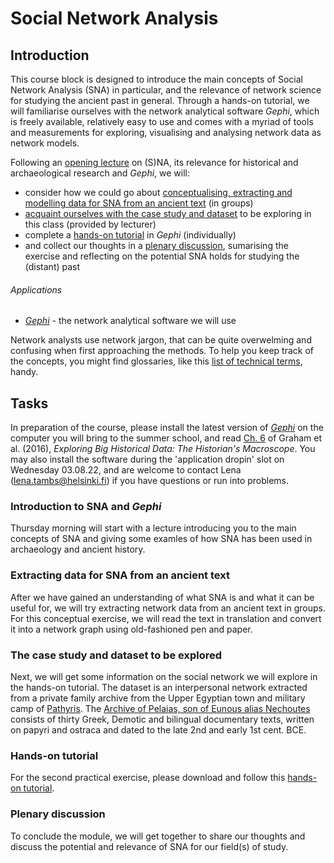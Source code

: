 # Social Network Analysis

## Introduction
This course block is designed to introduce the main concepts of Social Network Analysis (SNA) in particular, and the relevance of network science for studying the ancient past in general. Through a hands-on tutorial, we will familiarise ourselves with the network analytical software _Gephi_, which is freely available, relatively easy to use and comes with a myriad of tools and measurements for exploring, visualising and analysing network data as network models.

Following an [opening lecture](#task1) on (S)NA, its relevance for historical and archaeological research and _Gephi_, we will:
* consider how we could go about [conceptualising, extracting and modelling data for SNA from an ancient text](#task2) (in groups)
* [acquaint ourselves with the case study and dataset](#task3) to be exploring in this class (provided by lecturer)
* complete a [hands-on tutorial](#task4) in _Gephi_ (individually)
* and collect our thoughts in a [plenary discussion](#task5), sumarising the exercise and reflecting on the potential SNA holds for studying the (distant) past

###### Applications
* [_Gephi_](https://gephi.org/) - the network analytical software we will use

Network analysts use network jargon, that can be quite overwelming and confusing when first approaching the methods. To help you keep track of the concepts, you might find glossaries, like this [list of technical terms](./Tambs_na_glossary.pdf), handy.

## Tasks
In preparation of the course, please install the latest version of [_Gephi_](https://gephi.org/) on the computer you will bring to the summer school, and read [Ch. 6](./Graham_et_al_2016.pdf) of Graham et al. (2016), _Exploring Big Historical Data: The Historian's Macroscope_. You may also install the software during the 'application dropin' slot on Wednesday 03.08.22, and are welcome to contact Lena (lena.tambs@helsinki.fi) if you have questions or run into problems.

### <a id="task1">Introduction to SNA and _Gephi_</a>
Thursday morning will start with a lecture introducing you to the main concepts of SNA and giving some examles of how SNA has been used in archaeology and ancient history.

### <a id="task2">Extracting data for SNA from an ancient text</a>
After we have gained an understanding of what SNA is and what it can be useful for, we will try extracting network data from an ancient text in groups. For this conceptual exercise, we will read the text in translation and convert it into a network graph using old-fashioned pen and paper.

### <a id="task3">The case study and dataset to be explored</a>
Next, we will get some information on the social network we will explore in the hands-on tutorial. The dataset is an interpersonal network extracted from a private family archive from the Upper Egyptian town and military camp of [Pathyris](https://www.trismegistos.org/place/1628). The [Archive of Pelaias, son of Eunous alias Nechoutes](https://www.trismegistos.org/arch/detail.php?arch_id=180) consists of thirty Greek, Demotic and bilingual documentary texts, written on papyri and ostraca and dated to the late 2nd and early 1st cent. BCE.

### <a id="task4">Hands-on tutorial</a>
For the second practical exercise, please download and follow this [hands-on tutorial](./Tambs_daa_sna_tutorial.pdf).

### <a id="task5">Plenary discussion</a>
To conclude the module, we will get together to share our thoughts and discuss the potential and relevance of SNA for our field(s) of study.
